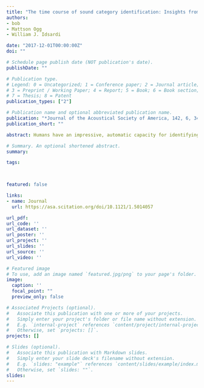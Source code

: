 ```yaml
---
title: "The time course of sound category identification: Insights from acoustic features"
authors:
- bob
- Mattson Ogg 
- William J. Idsardi

date: "2017-12-01T00:00:00Z"
doi: ""

# Schedule page publish date (NOT publication's date).
publishDate: ""

# Publication type.
# Legend: 0 = Uncategorized; 1 = Conference paper; 2 = Journal article;
# 3 = Preprint / Working Paper; 4 = Report; 5 = Book; 6 = Book section;
# 7 = Thesis; 8 = Patent
publication_types: ["2"]

# Publication name and optional abbreviated publication name.
publication: "*Journal of the Acoustical Society of America, 142, 6, 3459–3473.*"
publication_short: ""

abstract: Humans have an impressive, automatic capacity for identifying and organizing sounds in their environment. However, little is known about the timescales that sound identification functions on, or the acoustic features that listeners use to identify auditory objects. To better understand the temporal and acoustic dynamics of sound category identification, two go/no-go perceptual gating studies were conducted. Participants heard speech, musical instrument, and human-environmental sounds ranging from 12.5 to 200 ms in duration. Listeners could reliably identify sound categories with just 25 ms of duration. In experiment 1, participants' performance on instrument sounds showed a distinct processing advantage at shorter durations. Experiment 2 revealed that this advantage was largely dependent on regularities in instrument onset characteristics relative to the spectrotemporal complexity of environmental sounds and speech. Models of participant responses indicated that listeners used spectral, temporal, noise, and pitch cues in the task. Aspects of spectral centroid were associated with responses for all categories, while noisiness and spectral flatness were associated with environmental and instrument responses, respectively. Responses for speech and environmental sounds were also associated with spectral features that varied over time. Experiment 2 indicated that variability in fundamental frequency was useful in identifying steady state speech and instrument stimuli

# Summary. An optional shortened abstract.
summary:

tags:
 


featured: false

links:
- name: Journal
  url: https://asa.scitation.org/doi/10.1121/1.5014057

url_pdf:
url_code: ''
url_dataset: ''
url_poster: ''
url_project: ''
url_slides: ''
url_source: ''
url_video: ''

# Featured image
# To use, add an image named `featured.jpg/png` to your page's folder. 
image:
  caption: ''
  focal_point: ""
  preview_only: false

# Associated Projects (optional).
#   Associate this publication with one or more of your projects.
#   Simply enter your project's folder or file name without extension.
#   E.g. `internal-project` references `content/project/internal-project/index.md`.
#   Otherwise, set `projects: []`.
projects: []

# Slides (optional).
#   Associate this publication with Markdown slides.
#   Simply enter your slide deck's filename without extension.
#   E.g. `slides: "example"` references `content/slides/example/index.md`.
#   Otherwise, set `slides: ""`.
slides:
---
```



